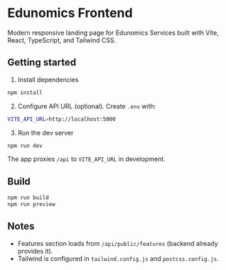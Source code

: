 # Edunomics Frontend

Modern responsive landing page for Edunomics Services built with Vite, React, TypeScript, and Tailwind CSS.

## Getting started

1. Install dependencies

```bash
npm install
```

2. Configure API URL (optional). Create `.env` with:

```bash
VITE_API_URL=http://localhost:5000
```

3. Run the dev server

```bash
npm run dev
```

The app proxies `/api` to `VITE_API_URL` in development.

## Build

```bash
npm run build
npm run preview
```

## Notes
- Features section loads from `/api/public/features` (backend already provides it).
- Tailwind is configured in `tailwind.config.js` and `postcss.config.js`.
